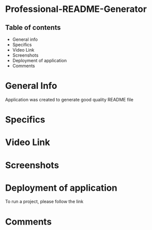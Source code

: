 # Professional-README-Generator

## Table of contents
 * General info
 * Specifics
 * Video Link
 * Screenshots
 * Deployment of application
 * Comments

# General Info

 Application was created to generate good quality README file


# Specifics


# Video Link



# Screenshots



# Deployment of application

 To run a project, please follow the link []()

# Comments